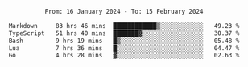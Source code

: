 <div align="center">
<p style="text-align: center;">
<!--START_SECTION:waka-->

```txt
From: 16 January 2024 - To: 15 February 2024

Markdown     83 hrs 46 mins  ████████████▒░░░░░░░░░░░░   49.23 %
TypeScript   51 hrs 40 mins  ███████▓░░░░░░░░░░░░░░░░░   30.37 %
Bash         9 hrs 19 mins   █▒░░░░░░░░░░░░░░░░░░░░░░░   05.48 %
Lua          7 hrs 36 mins   █░░░░░░░░░░░░░░░░░░░░░░░░   04.47 %
Go           4 hrs 28 mins   ▓░░░░░░░░░░░░░░░░░░░░░░░░   02.63 %
```

<!--END_SECTION:waka-->
</p>
</div>
